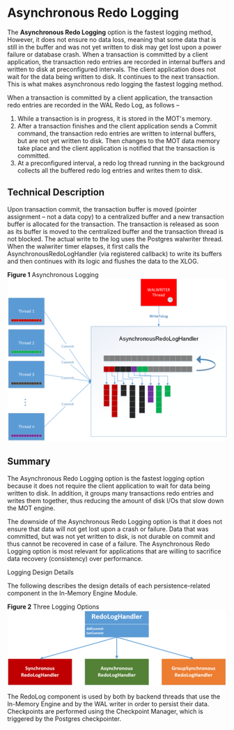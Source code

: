 # Asynchronous Redo Logging<a name="EN-US_TOPIC_0276133083"></a>

The  **Asynchronous Redo Logging**  option is the fastest logging method, However, it does not ensure no data loss, meaning that some data that is still in the buffer and was not yet written to disk may get lost upon a power failure or database crash. When a transaction is committed by a client application, the transaction redo entries are recorded in internal buffers and written to disk at preconfigured intervals. The client application does not wait for the data being written to disk. It continues to the next transaction. This is what makes asynchronous redo logging the fastest logging method.

When a transaction is committed by a client application, the transaction redo entries are recorded in the WAL Redo Log, as follows –

1.  While a transaction is in progress, it is stored in the MOT's memory.
2.  After a transaction finishes and the client application sends a Commit command, the transaction redo entries are written to internal buffers, but are not yet written to disk. Then changes to the MOT data memory take place and the client application is notified that the transaction is committed.
3.  At a preconfigured interval, a redo log thread running in the background collects all the buffered redo log entries and writes them to disk.

## **Technical Description**

Upon transaction commit, the transaction buffer is moved \(pointer assignment – not a data copy\) to a centralized buffer and a new transaction buffer is allocated for the transaction. The transaction is released as soon as its buffer is moved to the centralized buffer and the transaction thread is not blocked. The actual write to the log uses the Postgres walwriter thread. When the walwriter timer elapses, it first calls the AsynchronousRedoLogHandler \(via registered callback\) to write its buffers and then continues with its logic and flushes the data to the XLOG.

**Figure  1**  Asynchronous Logging![](figures/asynchronous-logging.png)

## **Summary**

The Asynchronous Redo Logging option is the fastest logging option because it does not require the client application to wait for data being written to disk. In addition, it groups many transactions redo entries and writes them together, thus reducing the amount of disk I/Os that slow down the MOT engine.

The downside of the Asynchronous Redo Logging option is that it does not ensure that data will not get lost upon a crash or failure. Data that was committed, but was not yet written to disk, is not durable on commit and thus cannot be recovered in case of a failure. The Asynchronous Redo Logging option is most relevant for applications that are willing to sacrifice data recovery \(consistency\) over performance.

Logging Design Details

The following describes the design details of each persistence-related component in the In-Memory Engine Module.

**Figure  2**  Three Logging Options![](figures/three-logging-options.png)

The RedoLog component is used by both by backend threads that use the In-Memory Engine and by the WAL writer in order to persist their data. Checkpoints are performed using the Checkpoint Manager, which is triggered by the Postgres checkpointer.

